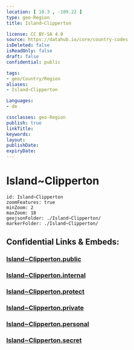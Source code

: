 ```yaml
---
location: [ 10.3 , -109.22 ] 
type: geo-Region
title: Island~Clipperton

license: CC BY-SA 4.0
source: https://datahub.io/core/country-codes
isDeleted: false
isReadOnly: false
draft: false
confidential: public

tags:
- geo/Country/Region
aliases:
- Island~Clipperton

Languages:
- de

cssclasses: geo-Region
publish: true
linkTitle: 
keywords: 
layout: 
publishDate: 
expiryDate: 
---
```


# Island~Clipperton

```leaflet
id: Island~Clipperton
zoomFeatures: true 
minZoom: 2 
maxZoom: 18
geojsonFolder: ./Island~Clipperton/
markerFolder: ./Island~Clipperton/
```


## Confidential Links & Embeds: 

### [Island~Clipperton.public](/_public/\Earth\Continent\America~CaribbeanIsland~Clipperton.public.md) 

### [Island~Clipperton.internal](/_internal/\Earth\Continent\America~CaribbeanIsland~Clipperton.internal.md) 

### [Island~Clipperton.protect](/_protect/\Earth\Continent\America~CaribbeanIsland~Clipperton.protect.md) 

### [Island~Clipperton.private](/_private/\Earth\Continent\America~CaribbeanIsland~Clipperton.private.md) 

### [Island~Clipperton.personal](/_personal/\Earth\Continent\America~CaribbeanIsland~Clipperton.personal.md) 

### [Island~Clipperton.secret](/_secret/\Earth\Continent\America~CaribbeanIsland~Clipperton.secret.md)

